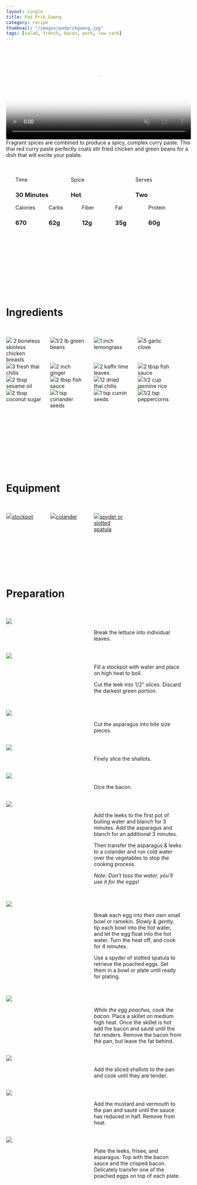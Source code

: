 ```yaml
---
layout: single
title: Pad Prik Gaeng
category: recipe
thumbnail: "/images/padprikgaeng.jpg"
tags: [salad, french, bacon, pork, low carb]
---
```

<div id="backgroundvideo">
  <video width="100%" autoplay loop muted class="banner__video" poster="/images/padprikgaeng.jpg">
  <source src="/images/padprikgaeng.mp4" type="video/mp4"></video>
</div>

<div id="recipedescription">
Fragrant spices are combined to produce a spicy, complex curry paste. This thai red curry paste perfectly coats stir fried chicken and green beans for a dish that will excite your palate. 

<div id="spacer"></div>

<div id= "recipedetails">
<div id= "time"> Time </div>
<div id= "spice"> Spice </div>
<div id= "serves"> Serves </div>
</div>

<div id= "recipedetails">
<div id= "time"><h3> 30 Minutes</h3> </div>
<div id= "spice"><h3> Hot </h3> </div>
<div id= "serves"><h3> Two </h3> </div>
</div>

<div id="spacer"></div>

<div id= "nutrition">
<div id="calories"> Calories </div>
<div id="carbs"> Carbs </div>
<div id="fiber"> Fiber </div>
<div id="fat"> Fat </div>
<div id="protein"> Protein </div>
</div>

<div id= "nutrition">
<div id="calories"><h3> 670 </h3> </div>
<div id="carbs"><h3> 62g</h3> </div>
<div id="fiber"><h3> 12g</h3> </div>
<div id="fat"><h3> 35g</h3> </div>
<div id="protein"><h3> 60g</h3> </div>
</div>

<div id= "ingredienthdr">
<h1>Ingredients</h1>
</div>

<div id="ingredients">
<div id="ingredientone"><img src="/images/chickenbreasts.jpeg"/> 2 boneless skinless chicken breasts </div>
<div id="ingredienttwo"><img src="/images/green beans.jpeg"/>1/2 lb green beans</div>
<div id="ingredienttwo"><img src="/images/lemongrass.jpeg"/>1 inch lemongrass</div>
<div id="ingredientfour"><img src="/images/5garlic.jpeg"/>5 garlic clove</div>
</div>

<div id="ingredients">
<div id="ingredientone"><img src="/images/3freshthaichili.jpeg"/>3 fresh thai chilis</div>
<div id="ingredienttwo"><img src="/images/ginger.jpeg"/>2 inch ginger</div>
<div id="ingredientthree"><img src="/images/kaffirlime.jpeg"/>2 kaffir lime leaves</div>
<div id="ingredientfour"><img src="/images/fishsauce.jpeg"/>2 tbsp fish sauce</div>
</div>

<div id="ingredients">
<div id="ingredientone"><img src="/images/sesameoil.jpeg"/>2 tbsp sesame oil</div>
<div id="ingredienttwo"><img src="/images/fishsauce.jpeg"/>2 tbsp fish sauce</div>
<div id="ingredientthree"><img src="/images/12driedthaichili.jpeg"/>12 dried thai chilis</div>
<div id="ingredientfour"><img src="/images/jasminerice.jpeg"/>1/2 cup jasmine rice</div>
</div>

<div id="ingredients">
<div id="ingredientone"><img src="/images/coconutsugar.jpeg"/>2 tbsp coconut sugar</div>
<div id="ingredienttwo"><img src="/images/coriander.jpeg"/>1 tsp coriander seeds</div>
<div id="ingredientthree"><img src="/images/cumin.jpeg"/>1 tsp cumin seeds</div>
<div id="ingredientfour"><img src="/images/peppercorn.jpeg"/>1/2 tsp peppercorns</div>
</div>

<div id= "equipmenthdr">
<h1>Equipment</h1>
</div>

<div id="equipment">
<div id="equipmentone"><a href="https://www.amazon.com/Creuset-Signature-Round-French-Truffle/dp/B0076NOFSC/ref=as_li_ss_tl?s=kitchen&rps=1&ie=UTF8&qid=1481598867&sr=1-38&keywords=le+creuset&refinements=p_85:2470955011&th=1&linkCode=ll1&tag=cilalime09-20&linkId=9987204213f6c7ac4d1e12889972e623"><img src="/images/stockpot.jpeg"/>stockpot</a></div>
<div id="equipmenttwo"><a href="https://www.amazon.com/Bellemain-Micro-perforated-Stainless-5-quart-Colander-Dishwasher/dp/B00O97D0DO/ref=as_li_ss_tl?s=kitchen&rps=1&ie=UTF8&qid=1481916015&sr=1-4&keywords=colander&refinements=p_85:2470955011&linkCode=ll1&tag=cilalime09-20&linkId=926d38b26a0d016b9b6c627a7b507715"><img src="/images/colander.jpeg"/>colander </a></div>
<div id="equipmentthree"><a href="https://www.amazon.com/Kuhn-Rikon-Spider-Skimmer-Graphite/dp/B00CLKY4UY/ref=as_li_ss_tl?ie=UTF8&qid=1482801541&sr=8-1&keywords=kuhn+rikon+spider&linkCode=ll1&tag=cilalime09-20&linkId=5c4f3660dd0f6b5212c7b994352f2c55"><img src="/images/spyder.jpeg"/>spyder or slotted spatula </a></div>
</div>

<div id="preparation">
<h1>Preparation</h1>
</div>

<div id="instruction">
<div id="image"><img src="/images/saladelyonnaise1.jpeg"/> </div>
<div id="step">Break the lettuce into individual leaves. </div>
</div>

<div id="instruction">
<div id="image"><img src="/images/saladelyonnaise2.jpeg"/> </div>
<div id="step">Fill a stockpot with water and place on high heat to boil.
<p>Cut the leek into 1/2" slices. Discard the darkest green portion.</p></div>
</div>

<div id="instruction">
<div id="image"><img src="/images/saladelyonnaise3.jpeg"/> </div>
<div id="step">Cut the asparagus into bite size pieces.</div>
</div>

<div id="instruction">
<div id="image"><img src="/images/saladelyonnaise4.jpeg"/> </div>
<div id="step">Finely slice the shallots.</div>
</div>

<div id="instruction">
<div id="image"><img src="/images/saladelyonnaise5.jpeg"/> </div>
<div id="step">Dice the bacon.</div>
</div>

<div id="instruction">
<div id="image"><img src="/images/saladelyonnaise6.jpeg"/> </div>
<div id="step">Add the leeks to the first pot of boiling water and blanch for 3 minutes. Add the asparagus and blanch for an additional 3 minutes. 
<p>Then transfer the asparagus & leeks to a colander and run cold water over the vegetables to stop the cooking process.</p>
<p><i>Note: Don't toss the water, you'll use it for the eggs!</i></p></div>
</div>

<div id="instruction">
<div id="image"><img src="/images/saladelyonnaise7.jpeg"/> </div>
<div id="step">Break each egg into their own small bowl or ramekin. <i>Slowly & gently,</i> tip each bowl into the hot water, and let the egg float into the hot water. Turn the heat off, and cook for 4 minutes.
<p>Use a spyder of slotted spatula to retrieve the poached eggs. Set them in a bowl or plate until ready for plating.</p></div>
</div>


<div id="instruction">
<div id="image"><img src="/images/saladelyonnaise8.jpeg"/> </div>
<div id="step"><i>While the egg poaches, cook the bacon.</i> Place a skillet on medium high heat. Once the skillet is hot add the bacon and sauté until the fat renders. Remove the bacon from the pan, but leave the fat behind.</div>
</div>
<div id="instruction">
<div id="image"><img src="/images/saladelyonnaise9.jpeg"/> </div>
<div id="step">Add the sliced shallots to the pan and cook until they are tender.</div>
</div>

<div id="instruction">
<div id="image"><img src="/images/saladelyonnaise10.jpeg"/> </div>
<div id="step">Add the mustard and vermouth to the pan and sauté until the sauce has reduced in half. Remove from heat.</div>
</div>

<div id="instruction">
<div id="image"><img src="/images/saladelyonnaise11.jpeg"/> </div>
<div id="step">Plate the leeks, frisee, and asparagus. Top with the bacon sauce and the crisped bacon. Delicately transfer one of the  poached eggs on top of each plate.</div>
</div>


<style>
#backgroundvideo {
  width: 100%;
  max-height: 800px;
}
  
#banner__video {
    }

#overlay {
 }

#recipedetails { width: 100%; display:inline-block; float: left;}
#time { width: 30%; float: left; margin-left: 5%}
#spice { width: 30%; float: left;}
#serves { width 30%; float: left; margin-left: 5%;}
.clear {clear:both;}

#spacer {padding-top:50px;}

#nutrition { width: 100%; display:inline-block;}
#calories { width: 18%; float: left; margin-left: 5%;}
#carbs { width: 18%; float: left; margin-left: 0%;}
#fiber { width: 18%; float: left; margin-left: 0%;}
#fat { width: 18%; float: left; margin-left: 0%;}
#protein { width: 18%; float: left; margin-right:5%;}
.clear {clear:both;}

#ingredienthdr { margin-top:200px; margin-bottom: 50px; font-family: $serif;}

#ingredients { width: 95%; display:inline-block;}
#ingredientone { width: 20%; float:left;}
#ingredienttwo { width: 20%; float:left; margin-left: 5%;}
#ingredientthree { width:20%; float:left; margin-left: 5%;}
#ingredientfour { width:20%; float:left; margin-left: 5%;}
.clear {clear:both;}

#equipmenthdr { margin-top:200px; margin-bottom:50px; font-family: $serif;}

#equipment { width: 95%; display:inline-block;}
#equipmentone { width: 20%; float:left;}
#equipmenttwo { width: 20%; float:left; margin-left: 5%;}
#equipmentthree { width:20%; float:left; margin-left: 5%;}
#equipmentfour { width:20%; float:left; margin-left: 5%;}
.clear {clear:both;}

#preparation { margin-top: 150px; margin-bottom: 50px; font-family: $serif;}

#instruction { width:95%; display:inline-block;}
#image { width: 40%; float:left;}
#step { width: 50%; float:right; margin-top: 30px; margin-bottom: 30px;}
.clear {clear:both;}
</style>
